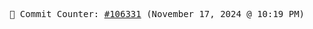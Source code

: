<p align="center">
    <samp>
        📮 Commit Counter: <a href="https://github.com/Javascript-void0/Javascript-void0/commits/main">#106331</a> (November 17, 2024 @ 10:19 PM)
    </samp>
</p>